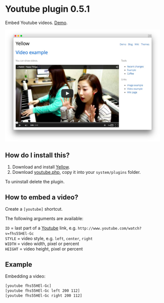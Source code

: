 Youtube plugin 0.5.1
====================
Embed Youtube videos. [Demo](http://demo.datenstrom.se/wiki/video-example).

[![Screenshot](youtube-plugin.jpg?raw=true)](http://demo.datenstrom.se/wiki/video-example)

How do I install this?
----------------------
1. Download and install [Yellow](https://github.com/datenstrom/yellow/).  
2. Download [youtube.php](youtube.php?raw=true), copy it into your `system/plugins` folder.  

To uninstall delete the plugin.

How to embed a video?
---------------------
Create a `[youtube]` shortcut. 

The following arguments are available:
 
`ID` = last part of a [Youtube](http://www.youtube.com) link, e.g. `http://www.youtube.com/watch?v=fhs55HEl-Gc`  
`STYLE` = video style, e.g. `left`, `center`, `right`  
`WIDTH` = video width, pixel or percent  
`HEIGHT` = video height, pixel or percent   
 
Example
-------
Embedding a video:

    [youtube fhs55HEl-Gc]
    [youtube fhs55HEl-Gc left 200 112]
    [youtube fhs55HEl-Gc right 200 112]